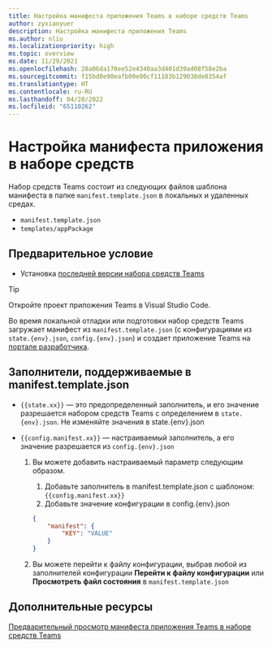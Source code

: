 ```yaml
---
title: Настройка манифеста приложения Teams в наборе средств Teams
author: zyxiaoyuer
description: Настройка манифеста приложения Teams
ms.author: nliu
ms.localizationpriority: high
ms.topic: overview
ms.date: 11/29/2021
ms.openlocfilehash: 28a06da170ee52e4340aa3d401d39ad08f58e2ba
ms.sourcegitcommit: f15bd0e90eafb00e00cf11183b129038de8354af
ms.translationtype: HT
ms.contentlocale: ru-RU
ms.lasthandoff: 04/28/2022
ms.locfileid: "65110262"
---
```

# <a name="customize-app-manifest-in-toolkit"></a>Настройка манифеста приложения в наборе средств

Набор средств Teams состоит из следующих файлов шаблона манифеста в папке `manifest.template.json` в локальных и удаленных средах.

* `manifest.template.json`
* `templates/appPackage`


## <a name="prerequisite"></a>Предварительное условие

* Установка [последней версии набора средств Teams](https://marketplace.visualstudio.com/items?itemName=TeamsDevApp.ms-teams-vscode-extension)

> [!TIP]
> Откройте проект приложения Teams в Visual Studio Code.

Во время локальной отладки или подготовки набор средств Teams загружает манифест из `manifest.template.json` (с конфигурациями из `state.{env}.json`, `config.{env}.json`) и создает приложение Teams на [портале разработчика](https://dev.teams.microsoft.com/apps).


## <a name="placeholders-supported-in-manifesttemplatejson"></a>Заполнители, поддерживаемые в manifest.template.json

* `{{state.xx}}` — это предопределенный заполнитель, и его значение разрешается набором средств Teams с определением в `state.{env}.json`. Не изменяйте значения в state.{env}.json
* `{{config.manifest.xx}}` — настраиваемый заполнитель, а его значение разрешается из `config.{env}.json`

  1. Вы можете добавить настраиваемый параметр следующим образом.
      1. Добавьте заполнитель в manifest.template.json с шаблоном: `{{config.manifest.xx}}`
      2. Добавьте значение конфигурации в config.{env}.json

        ```json
        {
            "manifest": {
                "KEY": "VALUE"
            }
        }
        ```

   2. Вы можете перейти к файлу конфигурации, выбрав любой из заполнителей конфигурации **Перейти к файлу конфигурации** или **Просмотреть файл состояния** в `manifest.template.json`

## <a name="see-also"></a>Дополнительные ресурсы

[Предварительный просмотр манифеста приложения Teams в наборе средств Teams](TeamsFx-manifest-preview.md)
